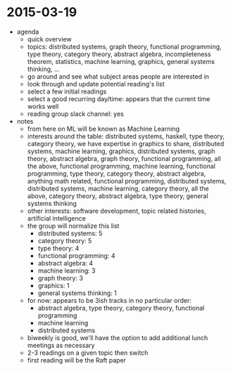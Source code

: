 2015-03-19
=====
- agenda
  - quick overview
  - topics: distributed systems, graph theory, functional programming, type theory, category theory, abstract algebra, incompleteness theorem, statistics, machine learning, graphics, general systems thinking, ...
  - go around and see what subject areas people are interested in
  - look through and update potential reading's list
  - select a few initial readings
  - select a good recurring day/time: appears that the current time works well
  - reading group slack channel: yes
- notes
  - from here on ML will be known as Machine Learning
  - interests around the table: distributed systems, haskell, type theory, category theory, we have expertise in graphics to share, distributed systems, machine learning, graphics, distributed systems, graph theory, abstract algebra, graph theory, functional programming, all the above, functional programming, machine learning, functional programming, type theory, category theory, abstract algebra, anything math related, functional programming, distributed systems, distributed systems, machine learning, category theory, all the above, category theory, abstract algebra, type theory, general systems thinking
  - other interests: software development, topic related histories, artificial intelligence
  - the group will normalize this list
    - distributed systems: 5
    - category theory: 5
    - type theory: 4
    - functional programming: 4
    - abstract algebra: 4
    - machine learning: 3
    - graph theory: 3
    - graphics: 1
    - general systems thinking: 1
  - for now: appears to be 3ish tracks in no particular order:
    - abstract algebra, type theory, category theory, functional programming
    - machine learning
    - distributed systems
  - biweekly is good, we'll have the option to add additional lunch meetings as necessary
  - 2-3 readings on a given topic then switch
  - first reading will be the Raft paper
